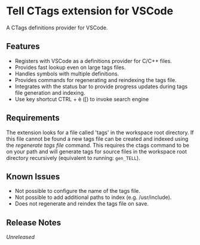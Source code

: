 # Tell CTags extension for VSCode

A CTags definitions provider for VSCode.

## Features

- Registers with VSCode as a definitions provider for C/C++ files.
- Provides fast lookup even on large tags files.
- Handles symbols with multiple definitions.
- Provides commands for regenerating and reindexing the tags file.
- Integrates with the status bar to provide progress updates during tags file generation and indexing.
- Use key shortcut CTRL + è ([) to invoke search engine

## Requirements

The extension looks for a file called 'tags' in the workspace root directory. If this file cannot be found a new tags file can be created
and indexed using the _regenerate tags file_ command. This requires the ctags command to be on your path and will generate tags for source files
in the workspace root directory recursively (equivalent to running: `gen_TELL`).

## Known Issues

- Not possible to configure the name of the tags file.
- Not possible to add additional paths to index (e.g. /usr/include).
- Does not regenerate and reindex the tags file on save.

## Release Notes

_Unreleased_
